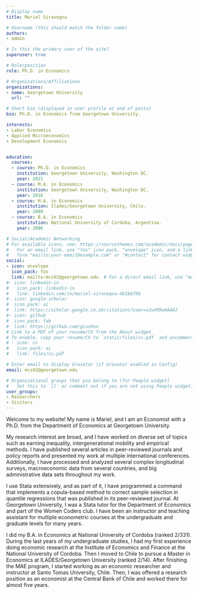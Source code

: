 ```yaml
---
# Display name
title: Mariel Siravegna

# Username (this should match the folder name)
authors:
- admin

# Is this the primary user of the site?
superuser: true

# Role/position
role: Ph.D. in Economics

# Organizations/Affiliations
organizations:
- name: Georgetown University
  url: ""

# Short bio (displayed in user profile at end of posts)
bio: Ph.D. in Economics from Georgetown University.

interests:
- Labor Economics
- Applied Microeconomics
- Development Economics


education:
  courses:
  - course: Ph.D. in Economics
    institution: Georgetown University, Washington DC.
    year: 2021
  - course: M.A. in Economics
    institution: Georgetown University, Washington DC.
    year: 2016
  - course: M.A. in Economics
    institution: Ilades/Georgetown University, Chile.
    year: 2009
  - course: B.A. in Economics
    institution: National University of Cordoba, Argentina.
    year: 2006

# Social/Academic Networking
# For available icons, see: https://sourcethemes.com/academic/docs/page-builder/#icons
#   For an email link, use "fas" icon pack, "envelope" icon, and a link in the
#   form "mailto:your-email@example.com" or "#contact" for contact widget.
social:
- icon: envelope
  icon_pack: fas
  link: mailto:mcs92@georgetown.edu  # For a direct email link, use "mailto:test@example.org".
#- icon: linkedin-in
#   icon_pack: linkedin-in
#   link: linkedin.com/in/mariel-siravegna-4b1b678b
#- icon: google-scholar
#  icon_pack: ai
#  link: https://scholar.google.co.uk/citations?user=sIwtMXoAAAAJ
#- icon: github
#  icon_pack: fab
#  link: https://github.com/gcushen
# Link to a PDF of your resume/CV from the About widget.
# To enable, copy your resume/CV to `static/files/cv.pdf` and uncomment the lines below.
# - icon: cv
#   icon_pack: ai
#   link: files/cv.pdf

# Enter email to display Gravatar (if Gravatar enabled in Config)
email: mcs92@georgetown.edu

# Organizational groups that you belong to (for People widget)
#   Set this to `[]` or comment out if you are not using People widget.
user_groups:
- Researchers
- Visitors
---
```

Welcome to my website! 
My name is Mariel, and I am an Economist with a Ph.D. from the Department of Economics at Georgetown University.

My research interest are broad, and I have worked on diverse set of topics such as earning inequality, intergenerational mobility and empirical methods. I have published several articles in peer-reviewed journals and policy reports and presented my work at multiple international conferences. Additionally, I have processed and analyzed several complex longitudinal surveys, macroeconomic data from several countries, and big administrative data sets throughout my work.  

I use Stata extensively, and as part of it, I have programmed a command that implements a copula-based method to correct sample selection in quantile regressions that was published in its peer-reviewed journal. At Georgetown University, I was a Stata tutor for the Department of Economics and part of the Women Coders club. I have been an instructor and teaching assistant for multiple econometric courses at the undergraduate and graduate levels for many years. 

I did my B.A. in Economics at National University of Cordoba (ranked 2/331). During the last years of my undergraduate studies, I had my first experience doing economic research at the Institute of Economics and Finance at the National University of Cordoba. Then I moved to Chile to pursue a Master in Economics at ILADES/Georgetown University (ranked 2/14). After finishing the MAE program, I started working as an economic researcher and instructor at Santo Tomas University, Chile. Then, I was offered a research position as an economist at the Central Bank of Chile and worked there for almost five years.  


